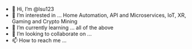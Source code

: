 - 👋 Hi, I’m @lsu123
- 👀 I’m interested in ... Home Automation, API and Microservices, IoT, XR, Gaming and Crypto Mining
- 🌱 I’m currently learning ... all of the above
- 💞️ I’m looking to collaborate on ...
- 📫 How to reach me ...

<!---
lsu123/lsu123 is a ✨ special ✨ repository because its `README.md` (this file) appears on your GitHub profile.
You can click the Preview link to take a look at your changes.
--->
